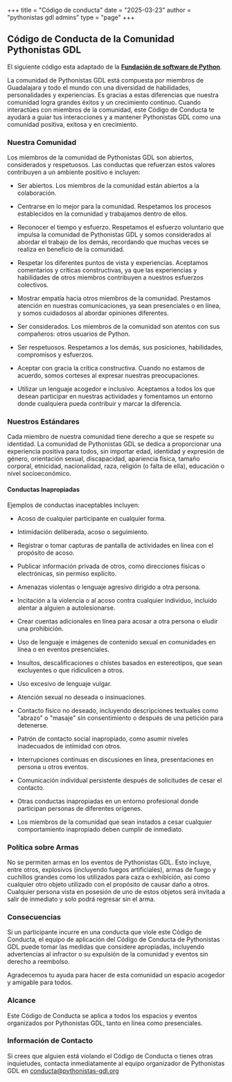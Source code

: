 +++
title = "Código de conducta"
date = "2025-03-23"
author = "pythonistas gdl admins"
type = "page"
+++

## Código de Conducta de la Comunidad Pythonistas GDL

El siguiente código esta adaptado de la [**Fundación de software de Python**](https://policies.python.org/python.org/code-of-conduct/).

La comunidad de Pythonistas GDL está compuesta por miembros de Guadalajara y todo el mundo con una diversidad de habilidades, personalidades y experiencias. Es gracias a estas diferencias que nuestra comunidad logra grandes éxitos y un crecimiento continuo. Cuando interactúes con miembros de la comunidad, este Código de Conducta te ayudará a guiar tus interacciones y a mantener Pythonistas GDL como una comunidad positiva, exitosa y en crecimiento.

### Nuestra Comunidad

Los miembros de la comunidad de Pythonistas GDL son abiertos, considerados y respetuosos. Las conductas que refuerzan estos valores contribuyen a un ambiente positivo e incluyen:

- Ser abiertos. Los miembros de la comunidad están abiertos a la colaboración.

- Centrarse en lo mejor para la comunidad. Respetamos los procesos establecidos en la comunidad y trabajamos dentro de ellos.

- Reconocer el tiempo y esfuerzo. Respetamos el esfuerzo voluntario que impulsa la comunidad de Pythonistas GDL y somos considerados al abordar el trabajo de los demás, recordando que muchas veces se realiza en beneficio de la comunidad.

- Respetar los diferentes puntos de vista y experiencias. Aceptamos comentarios y críticas constructivas, ya que las experiencias y habilidades de otros miembros contribuyen a nuestros esfuerzos colectivos.

- Mostrar empatía hacia otros miembros de la comunidad. Prestamos atención en nuestras comunicaciones, ya sean presenciales o en línea, y somos cuidadosos al abordar opiniones diferentes.

- Ser considerados. Los miembros de la comunidad son atentos con sus compañeros: otros usuarios de Python.

- Ser respetuosos. Respetamos a los demás, sus posiciones, habilidades, compromisos y esfuerzos.

- Aceptar con gracia la crítica constructiva. Cuando no estamos de acuerdo, somos corteses al expresar nuestras preocupaciones.

- Utilizar un lenguaje acogedor e inclusivo. Aceptamos a todos los que desean participar en nuestras actividades y fomentamos un entorno donde cualquiera pueda contribuir y marcar la diferencia.

### Nuestros Estándares

Cada miembro de nuestra comunidad tiene derecho a que se respete su identidad. La comunidad de Pythonistas GDL se dedica a proporcionar una experiencia positiva para todos, sin importar edad, identidad y expresión de género, orientación sexual, discapacidad, apariencia física, tamaño corporal, etnicidad, nacionalidad, raza, religión (o falta de ella), educación o nivel socioeconómico.

#### Conductas Inapropiadas

Ejemplos de conductas inaceptables incluyen:

- Acoso de cualquier participante en cualquier forma.

- Intimidación deliberada, acoso o seguimiento.

- Registrar o tomar capturas de pantalla de actividades en línea con el propósito de acoso.

- Publicar información privada de otros, como direcciones físicas o electrónicas, sin permiso explícito.

- Amenazas violentas o lenguaje agresivo dirigido a otra persona.

- Incitación a la violencia o al acoso contra cualquier individuo, incluido alentar a alguien a autolesionarse.

- Crear cuentas adicionales en línea para acosar a otra persona o eludir una prohibición.

- Uso de lenguaje e imágenes de contenido sexual en comunidades en línea o en eventos presenciales.

- Insultos, descalificaciones o chistes basados en estereotipos, que sean excluyentes o que ridiculicen a otros.

- Uso excesivo de lenguaje vulgar.

- Atención sexual no deseada o insinuaciones.

- Contacto físico no deseado, incluyendo descripciones textuales como "abrazo" o "masaje" sin consentimiento o después de una petición para detenerse.

- Patrón de contacto social inapropiado, como asumir niveles inadecuados de intimidad con otros.

- Interrupciones continuas en discusiones en línea, presentaciones en persona u otros eventos.

- Comunicación individual persistente después de solicitudes de cesar el contacto.

- Otras conductas inapropiadas en un entorno profesional donde participan personas de diferentes orígenes.

- Los miembros de la comunidad que sean instados a cesar cualquier comportamiento inapropiado deben cumplir de inmediato.

### Política sobre Armas

No se permiten armas en los eventos de Pythonistas GDL. Esto incluye, entre otros, explosivos (incluyendo fuegos artificiales), armas de fuego y cuchillos grandes como los utilizados para caza o exhibición, así como cualquier otro objeto utilizado con el propósito de causar daño a otros. Cualquier persona vista en posesión de uno de estos objetos será invitada a salir de inmediato y solo podrá regresar sin el arma.

### Consecuencias

Si un participante incurre en una conducta que viole este Código de Conducta, el equipo de aplicación del Código de Conducta de Pythonistas GDL puede tomar las medidas que considere apropiadas, incluyendo advertencias al infractor o su expulsión de la comunidad y eventos sin derecho a reembolso.

Agradecemos tu ayuda para hacer de esta comunidad un espacio acogedor y amigable para todos.

### Alcance

Este Código de Conducta se aplica a todos los espacios y eventos organizados por Pythonistas GDL, tanto en línea como presenciales.

### Información de Contacto

Si crees que alguien está violando el Código de Conducta o tienes otras inquietudes, contacta inmediatamente al equipo organizador de Pythonistas GDL en conducta@pythonistas-gdl.org